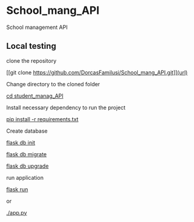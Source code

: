 # School_mang_API
School management API
## Local testing
clone the repository

[[git clone https://github.com/DorcasFamilusi/School_mang_API.git]](url)

Change directory to the cloned folder

[cd student_manag_API](url)

Install necessary dependency to run the project

[pip install -r requirements.txt](url)

Create database

[flask db init](url)

[flask db migrate ](url)

[flask db upgrade](url)

run application

[flask run ](url)

or

[./app.py](url)


